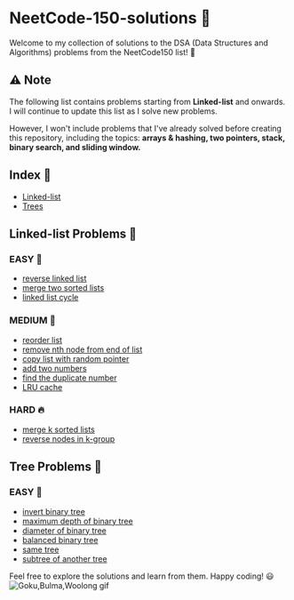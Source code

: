 # NeetCode-150-solutions :rocket:

Welcome to my collection of solutions to the DSA (Data Structures and Algorithms) problems from the NeetCode150 list! :notebook:
## :warning: Note

The following list contains problems starting from **Linked-list** and onwards. I will continue to update this list as I solve new problems.

However, I won't include problems that I've already solved before creating this repository, including the topics: **arrays & hashing, two pointers, stack, binary search, and sliding window.**

## Index :bookmark_tabs:

- [Linked-list](#linked-list)
- [Trees](#trees)

## <a name="linked-list"></a>Linked-list Problems :link:

### EASY :baby_chick:

- [reverse linked list](linked-list/206.reverse-linked-list)
- [merge two sorted lists](linked-list/21.merge-two-sorted-lists)
- [linked list cycle](linked-list/141.linked-list-cycle)

### MEDIUM :turtle:

- [reorder list](linked-list/143.reorder-list)
- [remove nth node from end of list](linked-list/19.remove-nth-node-from-end-of-list)
- [copy list with random pointer](linked-list/138.copy-list-with-random-pointer)
- [add two numbers](linked-list/2.add-two-numbers)
- [find the duplicate number](linked-list/287.find-the-duplicate-number)
- [LRU cache](linked-list/146.LRU-cache)

### HARD :fire:

- [merge k sorted lists](linked-list/23.merge-k-sorted-lists)
- [reverse nodes in k-group](linked-list/25.reverse-nodes-in-k-group)

## <a name="trees"></a>Tree Problems :link:

### EASY :baby_chick:
- [invert binary tree](trees/226.invert-binary-tree)
- [maximum depth of binary tree](trees/104.maximum-depth-of-binary-tree)
- [diameter of binary tree](trees/543.diameter-binary-tree)
- [balanced binary tree](trees/110.balanced-binary-tree)
- [same tree](trees/100.same-tree)
- [subtree of another tree](trees/572.subtree-of-another-tree)

Feel free to explore the solutions and learn from them. Happy coding! :smiley:
![Goku,Bulma,Woolong gif](https://media.giphy.com/media/9JxRQ6NOf1orK/giphy.gif)
